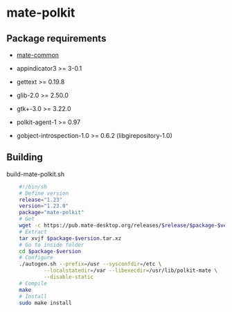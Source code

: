 # mate-polkit

## Package requirements

  * [mate-common](mate-common.md)

  * appindicator3 >= 3-0.1

  * gettext >= 0.19.8

  * glib-2.0 >= 2.50.0

  * gtk+-3.0 >= 3.22.0

  * polkit-agent-1 >= 0.97

  * gobject-introspection-1.0 >= 0.6.2 (libgirepository-1.0)

## Building

build-mate-polkit.sh

```bash
    #!/bin/sh
    # Define version
    release="1.23"
    version="1.23.0"
    package="mate-polkit"
    # Get
    wget -c https://pub.mate-desktop.org/releases/$release/$package-$version.tar.xz
    # Extract
    tar xvjf $package-$version.tar.xz
    # Go to inside folder
    cd $package-$version
    # Configure
    ./autogen.sh --prefix=/usr --sysconfdir=/etc \
            --localstatedir=/var --libexecdir=/usr/lib/polkit-mate \
            --disable-static
    # Compile
    make
    # Install
    sudo make install
```
